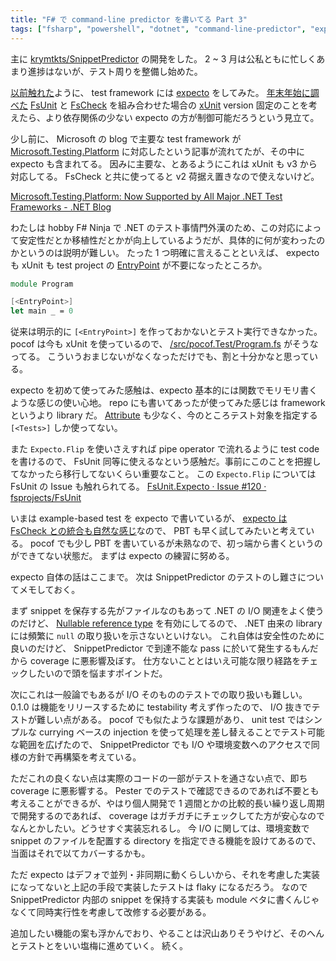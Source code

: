 ```yaml
---
title: "F# で command-line predictor を書いてる Part 3"
tags: ["fsharp", "powershell", "dotnet", "command-line-predictor", "expecto"]
---
```


主に [krymtkts/SnippetPredictor](https://github.com/krymtkts/SnippetPredictor) の開発をした。
2 ~ 3 月は公私ともに忙しくあまり進捗はないが、テスト周りを整備し始めた。

[以前触れた](/posts/2025-02-23-writing-cmdline-predictor-in-fsharp-pt2.html)ように、 test framework には [expecto](https://github.com/haf/expecto) をしてみた。
[年末年始に調べた](/posts/2025-01-05-writing-cmdlet-in-fsharp-pt60.html) [FsUnit](https://github.com/fsprojects/FsUnit) と [FsCheck](https://github.com/fscheck/FsCheck) を組み合わせた場合の [xUnit](https://github.com/xunit/xunit) version 固定のことを考えたら、より依存関係の少ない expecto の方が制御可能だろうという見立て。

少し前に、 Microsoft の blog で主要な test framework が [Microsoft.Testing.Platform](https://github.com/microsoft/testfx) に対応したという記事が流れてたが、その中に expecto も含まれてる。
因みに主要な、とあるようにこれは xUnit も v3 から対応してる。 FsCheck と共に使ってると v2 荷据え置きなので使えないけど。

[Microsoft.Testing.Platform: Now Supported by All Major .NET Test Frameworks - .NET Blog](https://devblogs.microsoft.com/dotnet/mtp-adoption-frameworks/)

わたしは hobby F# Ninja で .NET のテスト事情門外漢のため、この対応によって安定性だとか移植性だとかが向上しているようだが、具体的に何が変わったのかというのは説明が難しい。
たった 1 つ明確に言えることといえば、 expecto も xUnit も test project の [EntryPoint](https://learn.microsoft.com/en-us/dotnet/fsharp/language-reference/functions/entry-point#explicit-entry-point) が不要になったところか。

```fsharp
module Program

[<EntryPoint>]
let main _ = 0
```

従来は明示的に `[<EntryPoint>]` を作っておかないとテスト実行できなかった。
pocof は今も xUnit を使っているので、 [/src/pocof.Test/Program.fs](https://github.com/krymtkts/pocof/blob/v0.18.1/src/pocof.Test/Program.fs) がそうなってる。
こういうおまじないがなくなっただけでも、割と十分かなと思っている。

expecto を初めて使ってみた感触は、expecto 基本的には関数でモリモリ書くような感じの使い心地。 repo にも書いてあったが使ってみた感じは framework というより library だ。
[Attribute](https://learn.microsoft.com/en-us/dotnet/fsharp/language-reference/attributes) も少なく、今のところテスト対象を指定する `[<Tests>]` しか使ってない。

また `Expecto.Flip` を使いさえすれば pipe operator で流れるように test code を書けるので、 FsUnit 同等に使えるなという感触だ。事前にこのことを把握してなかったら移行してないくらい重要なこと。
この `Expecto.Flip` については FsUnit の Issue も触れられてる。 [FsUnit.Expecto · Issue #120 · fsprojects/FsUnit](https://github.com/fsprojects/FsUnit/issues/120#issuecomment-537664863)

いまは example-based test を expecto で書いているが、 [expecto は FsCheck との統合も自然な感じ](https://github.com/haf/expecto?tab=readme-ov-file#property-based-tests)なので、 PBT も早く試してみたいと考えている。
pocof でも少し PBT を書いているが未熟なので、初っ端から書くというのができてない状態だ。
まずは expecto の練習に努める。

expecto 自体の話はここまで。
次は SnippetPredictor のテストのし難さについてメモしておく。

まず snippet を保存する先がファイルなのもあって .NET の I/O 関連をよく使うのだけど、 [Nullable reference type](https://learn.microsoft.com/en-us/dotnet/fsharp/language-reference/values/null-values#null-values-starting-with-f-9) を有効にしてるので、 .NET 由来の library には頻繁に `null` の取り扱いを示さないといけない。
これ自体は安全性のために良いのだけど、 SnippetPredictor で到達不能な pass に於いて発生するもんだから coverage に悪影響及ぼす。
仕方ないこととはいえ可能な限り経路をチェックしたいので頭を悩ますポイントだ。

次にこれは一般論でもあるが I/O そのもののテストでの取り扱いも難しい。
0.1.0 は機能をリリースするために testability 考えず作ったので、 I/O 抜きでテストが難しい点がある。
pocof でも似たような課題があり、 unit test ではシンプルな currying ベースの injection を使って処理を差し替えることでテスト可能な範囲を広げたので、 SnippetPredictor でも I/O や環境変数へのアクセスで同様の方針で再構築を考えている。

ただこれの良くない点は実際のコードの一部がテストを通さない点で、即ち coverage に悪影響する。
Pester でのテストで確認できるのであれば不要とも考えることができるが、やはり個人開発で 1 週間とかの比較的長い繰り返し周期で開発するのであれば、 coverage はガチガチにチェックしてた方が安心なのでなんとかしたい。どうせすぐ実装忘れるし。
今 I/O に関しては、環境変数で snippet のファイルを配置する directory を指定できる機能を設けてあるので、当面はそれで以てカバーするかも。

ただ expecto はデフォで並列・非同期に動くらしいから、それを考慮した実装になってないと上記の手段で実装したテストは flaky になるだろう。
なので SnippetPredictor 内部の snippet を保持する実装も module ベタに書くんじゃなくて同時実行性を考慮して改修する必要がある。

追加したい機能の案も浮かんでおり、やることは沢山ありそうやけど、そのへんとテストとをいい塩梅に進めていく。
続く。
